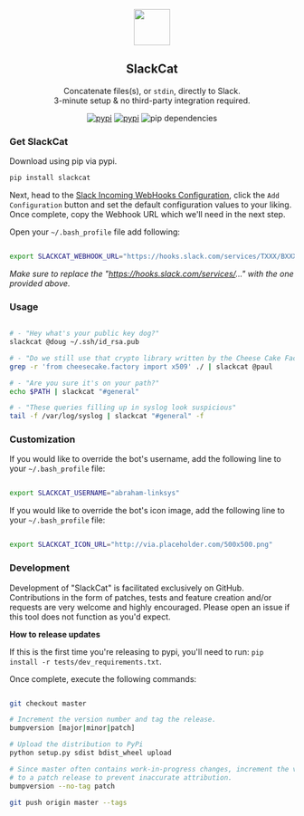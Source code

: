 
<p align="center">
  <img src="https://s3.amazonaws.com/assets.nickficano.com/slackcat.svg" height="64">
  <h2 align="center">SlackCat</h3>
  <p align="center">Concatenate files(s), or <code>stdin</code>, directly to Slack.<br>
  3-minute setup & no third-party integration required.
<p align="center">
<a href="https://pypi.python.org/pypi/slackcat/"><img src="https://img.shields.io/pypi/pyversions/slackcat.svg" alt="pypi"></a>
<a href="https://pypi.python.org/pypi/slackcat/"><img src="https://img.shields.io/pypi/v/slackcat.svg" alt="pypi"></a>
<img src="https://img.shields.io/badge/pip_dependencies-0-brightgreen.svg" alt="pip dependencies">
</p>
 </p>

### Get SlackCat

Download using pip via pypi.

```bash
pip install slackcat
```

Next, head to the [Slack Incoming WebHooks Configuration](https://slack.com/apps/A0F7XDUAZ-incoming-webhooks), click
the ``Add Configuration`` button and set the default configuration values to your
liking. Once complete, copy the Webhook URL which we'll need in the next step.

Open your ``~/.bash_profile`` file add following:

```bash

export SLACKCAT_WEBHOOK_URL="https://hooks.slack.com/services/TXXX/BXXXX/XXXXXXXXXXXXXXXXXXXXXXXX"
```

_Make sure to replace the "https://hooks.slack.com/services/..." with the one provided above._

### Usage

```bash

# - "Hey what's your public key dog?"
slackcat @doug ~/.ssh/id_rsa.pub

# - "Do we still use that crypto library written by the Cheese Cake Factory?"
grep -r 'from cheesecake.factory import x509' ./ | slackcat @paul

# - "Are you sure it's on your path?"
echo $PATH | slackcat "#general"

# - "These queries filling up in syslog look suspicious"
tail -f /var/log/syslog | slackcat "#general" -f
```

### Customization

If you would like to override the bot's username, add the following line to your ``~/.bash_profile`` file:

```bash

export SLACKCAT_USERNAME="abraham-linksys"
```

If you would like to override the bot's icon image, add the following line to your ``~/.bash_profile`` file:

```bash

export SLACKCAT_ICON_URL="http://via.placeholder.com/500x500.png"
```

### Development
Development of "SlackCat" is facilitated exclusively on GitHub. Contributions in the form of patches, tests and feature creation and/or requests are very welcome and highly encouraged. Please open an issue if this tool does not function as you'd expect.

**How to release updates**

If this is the first time you're releasing to pypi, you'll need to run: ``pip install -r tests/dev_requirements.txt``.

Once complete, execute the following commands:

```bash

git checkout master

# Increment the version number and tag the release.
bumpversion [major|minor|patch]

# Upload the distribution to PyPi
python setup.py sdist bdist_wheel upload

# Since master often contains work-in-progress changes, increment the version
# to a patch release to prevent inaccurate attribution.
bumpversion --no-tag patch

git push origin master --tags
```
